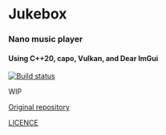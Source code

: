 # Jukebox

### Nano music player

#### Using C++20, capo, Vulkan, and Dear ImGui

[![Build status](https://ci.appveyor.com/api/projects/status/loop6gnuniqkyoq9?svg=true)](https://ci.appveyor.com/project/karnkaul/jukebox)

WIP

[Original repository](https://github.com/capo-devs/jukebox)

[LICENCE](LICENSE)

